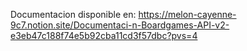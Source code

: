Documentacion disponible en: https://melon-cayenne-9c7.notion.site/Documentaci-n-Boardgames-API-v2-e3eb47c188f74e5b92cba11cd3f57dbc?pvs=4
